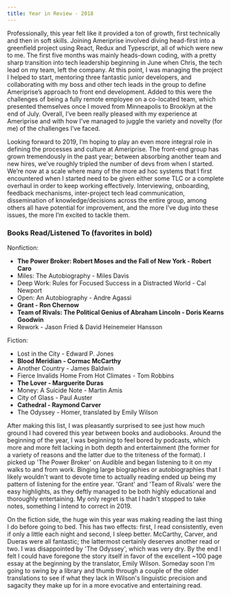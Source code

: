 ```yaml
---
title: Year in Review - 2018
---
```


Professionally, this year felt like it provided a ton of growth, first
technically and then in soft skills. Joining
Ameriprise involved diving head-first into a greenfield project using React,
Redux and Typescript, all of which were new to me. The first five months was mainly heads-down coding,
with a pretty sharp transition into tech leadership beginning in June when
Chris, the tech lead on my team, left the company. At this point, I was managing
the project I helped to start, mentoring three fantastic junior developers, and
collaborating with my boss and other tech leads in the group to define
Ameriprise’s approach to front end development. Added to this were the
challenges of being a fully remote employee on a co-located team, which
presented themselves once I moved from Minneapolis to Brooklyn at the end of July. Overall, I’ve
been really pleased with my experience at Ameriprise and with how I’ve managed
to juggle the variety and novelty (for me) of the challenges I’ve faced.

Looking forward to 2019, I’m hoping to play an even more integral role in
defining the processes and culture at Ameriprise. The front-end group has grown
tremendously in the past year; between absorbing another team and new hires,
we’ve roughly tripled the number of devs from when I started. We’re now at a scale where
many of the more ad hoc systems that I first encountered
when I started need to be given either some TLC or a complete overhaul in order to keep working effectively. Interviewing,
onboarding, feedback mechanisms, inter-project tech lead communication, dissemination of
knowledge/decisions across the entire group, among others all have potential for
improvement, and the more I’ve dug into these issues, the more I’m excited to
tackle them.


### Books Read/Listened To (favorites in bold)
Nonfiction:
- **The Power Broker: Robert Moses and the Fall of New York - Robert Caro**
- Miles: The Autobiography - Miles Davis
- Deep Work: Rules for Focused Success in a Distracted World - Cal Newport
- Open: An Autobiography - Andre Agassi
- **Grant - Ron Chernow**
- **Team of Rivals: The Political Genius of Abraham Lincoln - Doris Kearns Goodwin**
- Rework - Jason Fried & David Heinemeier Hansson

Fiction:
- Lost in the City - Edward P. Jones
- **Blood Meridian - Cormac McCarthy**
- Another Country - James Baldwin
- Fierce Invalids Home From Hot Climates - Tom Robbins
- **The Lover - Marguerite Duras**
- Money: A Suicide Note - Martin Amis
- City of Glass - Paul Auster
- **Cathedral - Raymond Carver**
- The Odyssey - Homer, translated by Emily Wilson

After making this list, I was pleasantly surprised to see just how much
ground I had covered this year between books and audiobooks. Around the
beginning of the year, I was beginning to feel bored by podcasts, which more
and more felt lacking in both depth and entertainment (the former for a variety
of reasons and the latter due to the triteness of the format). I picked up 'The
Power Broker' on Audible and began listening to it on my walks to and from work.
Binging large biographies or autobiographies that I likely wouldn't want to
devote time to actually reading ended up being my pattern of listening for the
entire year. 'Grant' and 'Team of Rivals' were the easy highlights, as they
deftly managed to be both highly educational and thoroughly entertaining. My only
regret is that I hadn't stopped to take notes, something I intend to correct in
2019.

On the fiction side, the huge win this year was making reading the last thing I
do before going to bed. This has two effects: first, I read consistently, even
if only a little each night and second, I sleep better. McCarthy, Carver, and
Dueras were all fantastic; the lattermost certainly deserves another read or two.
I was disappointed by 'The Odyssey', which was very dry. By the end I felt I
could have foregone the story itself in favor of the excellent ~100 page essay at
the beginning by the translator, Emily Wilson. Someday soon I'm going to swing by
a library and thumb through a couple of the older translations to see if what
they lack in Wilson's linguistic precision and sagacity they make up for in a
more evocative and entertaining read.


